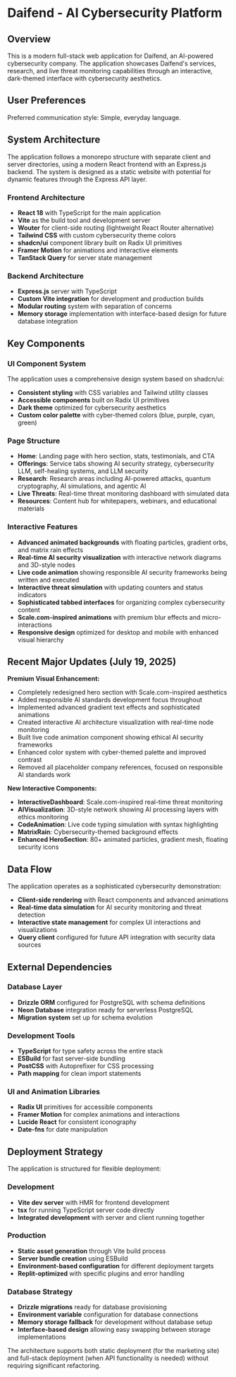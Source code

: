 # Daifend - AI Cybersecurity Platform

## Overview

This is a modern full-stack web application for Daifend, an AI-powered cybersecurity company. The application showcases Daifend's services, research, and live threat monitoring capabilities through an interactive, dark-themed interface with cybersecurity aesthetics.

## User Preferences

Preferred communication style: Simple, everyday language.

## System Architecture

The application follows a monorepo structure with separate client and server directories, using a modern React frontend with an Express.js backend. The system is designed as a static website with potential for dynamic features through the Express API layer.

### Frontend Architecture
- **React 18** with TypeScript for the main application
- **Vite** as the build tool and development server
- **Wouter** for client-side routing (lightweight React Router alternative)
- **Tailwind CSS** with custom cybersecurity theme colors
- **shadcn/ui** component library built on Radix UI primitives
- **Framer Motion** for animations and interactive elements
- **TanStack Query** for server state management

### Backend Architecture
- **Express.js** server with TypeScript
- **Custom Vite integration** for development and production builds
- **Modular routing** system with separation of concerns
- **Memory storage** implementation with interface-based design for future database integration

## Key Components

### UI Component System
The application uses a comprehensive design system based on shadcn/ui:
- **Consistent styling** with CSS variables and Tailwind utility classes
- **Accessible components** built on Radix UI primitives
- **Dark theme** optimized for cybersecurity aesthetics
- **Custom color palette** with cyber-themed colors (blue, purple, cyan, green)

### Page Structure
- **Home**: Landing page with hero section, stats, testimonials, and CTA
- **Offerings**: Service tabs showing AI security strategy, cybersecurity LLM, self-healing systems, and LLM security
- **Research**: Research areas including AI-powered attacks, quantum cryptography, AI simulations, and agentic AI
- **Live Threats**: Real-time threat monitoring dashboard with simulated data
- **Resources**: Content hub for whitepapers, webinars, and educational materials

### Interactive Features
- **Advanced animated backgrounds** with floating particles, gradient orbs, and matrix rain effects
- **Real-time AI security visualization** with interactive network diagrams and 3D-style nodes
- **Live code animation** showing responsible AI security frameworks being written and executed
- **Interactive threat simulation** with updating counters and status indicators
- **Sophisticated tabbed interfaces** for organizing complex cybersecurity content
- **Scale.com-inspired animations** with premium blur effects and micro-interactions
- **Responsive design** optimized for desktop and mobile with enhanced visual hierarchy

## Recent Major Updates (July 19, 2025)

**Premium Visual Enhancement:**
- Completely redesigned hero section with Scale.com-inspired aesthetics
- Added responsible AI standards development focus throughout
- Implemented advanced gradient text effects and sophisticated animations
- Created interactive AI architecture visualization with real-time node monitoring
- Built live code animation component showing ethical AI security frameworks
- Enhanced color system with cyber-themed palette and improved contrast
- Removed all placeholder company references, focused on responsible AI standards work

**New Interactive Components:**
- **InteractiveDashboard**: Scale.com-inspired real-time threat monitoring
- **AIVisualization**: 3D-style network showing AI processing layers with ethics monitoring
- **CodeAnimation**: Live code typing simulation with syntax highlighting
- **MatrixRain**: Cybersecurity-themed background effects
- **Enhanced HeroSection**: 80+ animated particles, gradient mesh, floating security icons

## Data Flow

The application operates as a sophisticated cybersecurity demonstration:
- **Client-side rendering** with React components and advanced animations
- **Real-time data simulation** for AI security monitoring and threat detection
- **Interactive state management** for complex UI interactions and visualizations
- **Query client** configured for future API integration with security data sources

## External Dependencies

### Database Layer
- **Drizzle ORM** configured for PostgreSQL with schema definitions
- **Neon Database** integration ready for serverless PostgreSQL
- **Migration system** set up for schema evolution

### Development Tools
- **TypeScript** for type safety across the entire stack
- **ESBuild** for fast server-side bundling
- **PostCSS** with Autoprefixer for CSS processing
- **Path mapping** for clean import statements

### UI and Animation Libraries
- **Radix UI** primitives for accessible components
- **Framer Motion** for complex animations and interactions
- **Lucide React** for consistent iconography
- **Date-fns** for date manipulation

## Deployment Strategy

The application is structured for flexible deployment:

### Development
- **Vite dev server** with HMR for frontend development
- **tsx** for running TypeScript server code directly
- **Integrated development** with server and client running together

### Production
- **Static asset generation** through Vite build process
- **Server bundle creation** using ESBuild
- **Environment-based configuration** for different deployment targets
- **Replit-optimized** with specific plugins and error handling

### Database Strategy
- **Drizzle migrations** ready for database provisioning
- **Environment variable** configuration for database connections
- **Memory storage fallback** for development without database setup
- **Interface-based design** allowing easy swapping between storage implementations

The architecture supports both static deployment (for the marketing site) and full-stack deployment (when API functionality is needed) without requiring significant refactoring.